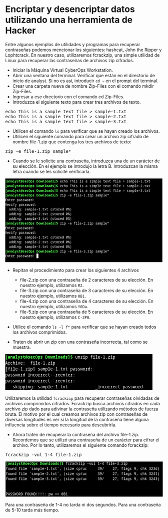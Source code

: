 # Encriptar y desencriptar datos utilizando una herramienta de Hacker

Entre algunos ejemplos de utilidades y programas para recuperar contraseñas podemos mencionar los siguientes: hashcat, John the Ripper y Lophtcrack. En nuestro caso, utilizaremos fcrackzip, una simple utilidad de Linux para recuperar las contraseñas de archivos zip cifrados.

- Iniciar la Máquina Virtual CyberOps Workstation.
- Abrir una ventana del terminal. Verificar que están en el directorio de inicio de analyst. Si no es así, introducir ``cd ~`` en el prompt del terminal.
- Crear una carpeta nueva de nombre Zip-Files con el comando mkdir Zip-Files.
- Ingresar a ese directorio con el comando cd Zip-Files.
- Introduzca el siguiente texto para crear tres archivos de texto.

<pre>
echo This is a sample text file > sample-1.txt
echo This is a sample text file > sample-2.txt
echo This is a sample text file > sample-3.txt
</pre>

- Utilicen el comando `ls` para verificar que se hayan creado los archivos.
- Utilicen el siguiente comando para crear un archivo zip cifrado de nombre file-1.zip que contenga los tres archivos de texto:

<pre>zip –e file-1.zip sample*</pre>

- Cuando se le solicite una contraseña, introduzca una de un carácter de su elección. En el ejemplo se introdujo la letra B. Introduzcan la misma letra cuando se les solicite verificarla.

![txt](./zip.PNG)

- Repitan el procedimiento para crear los siguientes 4 archivos
    - file-2.zip con una contraseña de 2 caracteres de su elección. En nuestro ejemplo, utilizamos ``R2``.
    - file-3.zip con una contraseña de 3 caracteres de su elección. En nuestro ejemplo, utilizamos ``0B1``.
    - file-4.zip con una contraseña de 4 caracteres de su elección. En nuestro ejemplo, utilizamos ``Y0Da``.
    - file-5.zip con una contraseña de 5 caracteres de su elección. En nuestro ejemplo, utilizamos ``C-3P0``.

- Utilice el comando ``ls -l f*`` para verificar que se hayan creado todos los archivos comprimidos.

- Traten de abrir un zip con una contraseña incorrecta, tal como se muestra.

![txt](./incorect.PNG)

Utilizaremos la utilidad ``fcrackzip`` para recuperar contraseñas olvidadas de archivos comprimidos cifrados. Fcrackzip busca archivos cifrados en cada archivo zip dado para adivinar la contraseña utilizando métodos de fuerza bruta.
El motivo por el cual creamos archivos zip con contraseñas de diversas longitudes es ver si la longitud de la contraseña tiene alguna influencia sobre el tiempo necesario para descubrirla.

- Ahora traten de recuperar la contraseña del archivo file-1.zip. Recordemos que se utilizó una contraseña de un carácter para cifrar el archivo. Por lo tanto, utilizaremos el siguiente comando fcrackzip:

<pre>fcrackzip -vul 1-4 file-1.zip</pre>

![txt](./3.PNG)

Para una contraseña de 1-4 no tarda ni dos segundos.
Para una contraseña de 5-10 tarda más tiempo.

